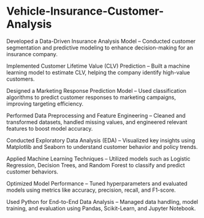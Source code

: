 # Vehicle-Insurance-Customer-Analysis

Developed a Data-Driven Insurance Analysis Model – Conducted customer segmentation and predictive modeling to enhance decision-making for an insurance company.

Implemented Customer Lifetime Value (CLV) Prediction – Built a machine learning model to estimate CLV, helping the company identify high-value customers.

Designed a Marketing Response Prediction Model – Used classification algorithms to predict customer responses to marketing campaigns, improving targeting efficiency.

Performed Data Preprocessing and Feature Engineering – Cleaned and transformed datasets, handled missing values, and engineered relevant features to boost model accuracy.

Conducted Exploratory Data Analysis (EDA) – Visualized key insights using Matplotlib and Seaborn to understand customer behavior and policy trends.

Applied Machine Learning Techniques – Utilized models such as Logistic Regression, Decision Trees, and Random Forest to classify and predict customer behaviors.

Optimized Model Performance – Tuned hyperparameters and evaluated models using metrics like accuracy, precision, recall, and F1-score.

Used Python for End-to-End Data Analysis – Managed data handling, model training, and evaluation using Pandas, Scikit-Learn, and Jupyter Notebook.
